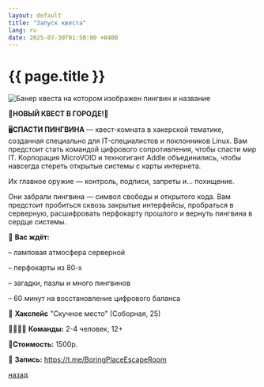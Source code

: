 ```yaml
---
layout: default
title: "Запуск квеста"
lang: ru
date: 2025-07-30T01:50:00 +0400
---
```


# [](#header-1) {{ page.title }}

![Банер квеста на котором изображен пингвин и название](https://sun9-77.userapi.com/s/v1/ig2/8wcxCmQtgi4K2BIYMS6k6ifqwlBoF4PPsnHdOS5EU9JEioqdCqhVa2pKuWuoAlyUu_45yJ0uiX4Ivck2nKCdNRqU.jpg?quality=95&as=32x32,48x48,72x72,108x109,160x161,240x241,360x362,480x483,540x543,640x644,720x724,974x980&from=bu&cs=974x0)


🚨**НОВЫЙ КВЕСТ В ГОРОДЕ!**🚨

🖥**СПАСТИ ПИНГВИНА** — квест-комната в хакерской тематике, созданная специально для IT-специалистов и поклонников Linux.
Вам предстоит стать командой цифрового сопротивления, чтобы спасти мир IT. Корпорация MicroVOID и техногигант Addle объединились, чтобы навсегда стереть открытые системы с карты интернета.

Их главное оружие — контроль, подписи, запреты и... похищение.


Они забрали пингвина — символ свободы и открытого кода.
Вам предстоит пробиться сквозь закрытые интерфейсы, пробраться в серверную, расшифровать перфокарту прошлого и вернуть пингвина в сердце системы.



💾 **Вас ждёт:**


 – ламповая атмосфера серверной


 – перфокарты из 80-х


 – загадки, пазлы и много пингвинов


 – 60 минут на восстановление цифрового баланса


📍 **Хакспейс** "Скучное место" (Соборная, 25)

👨‍👨‍👧‍👦 **Команды:** 2-4 человек, 12+

🔗**Стоимость:** 1500р.

🔗 **Запись:** https://t.me/BoringPlaceEscapeRoom

[назад](../news/)
